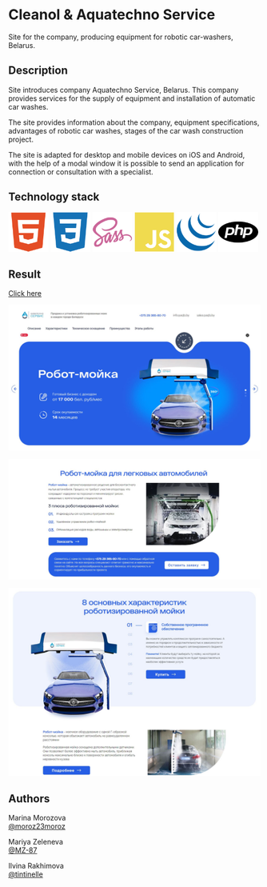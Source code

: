 # Cleanol & Aquatechno Service

Site for the company, producing equipment for robotic car-washers, Belarus.

## Description

<p>Site introduces company Aquatechno Service, Belarus. This company provides services for the supply of equipment and installation of automatic car washes.</p> 
<p>The site provides information about the company, equipment specifications, advantages of robotic car washes, stages of the car wash construction project.</p>
<p>The site is adapted for desktop and mobile devices on iOS and Android, with the help of a modal window it is possible to send an application for connection or consultation with a specialist.</p>

## Technology stack
<p>
<img src="https://github.com/devicons/devicon/blob/master/icons/html5/html5-plain.svg" alt="HTML" width="80rem"/>
<img src="https://github.com/devicons/devicon/blob/master/icons/css3/css3-plain.svg" alt="CSS" width="80rem"/>
<img src="https://github.com/devicons/devicon/blob/master/icons/sass/sass-original.svg" alt="SASS" width="80rem"/>
<img src="https://github.com/devicons/devicon/blob/master/icons/javascript/javascript-plain.svg" alt="JS" width="80rem"/>
<img src="https://github.com/devicons/devicon/blob/master/icons/jquery/jquery-plain.svg" alt="jQuery" width="80rem"/>
<img src="https://github.com/devicons/devicon/blob/master/icons/php/php-plain.svg" alt="PHP" width="80rem"/>
</p>


## Result
<a href="http://robot.aqts.by/">Click here</a>
<p><img src="images/readme/1.JPG" alt="result"></p>
<p><img src="images/readme/2.JPG" alt="result"></p>
<p><img src="images/readme/3.JPG" alt="result"></p>

## Authors
Marina Morozova<br>
[@moroz23moroz](https://github.com/moroz23moroz)

Mariya Zeleneva<br>
[@MZ-87](https://github.com/MZ-87)

Ilvina Rakhimova<br>
[@tintinelle](https://github.com/tintinelle) 

